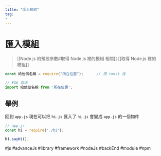 ```yaml
---
title: "匯入模組"
tag: 
- 
---
```

# 匯入模組
> [[Node.js 的預設參數#取得 Node js 裡的模組 相關]]
> [[取得 Node.js 裡的模組]]
```js
const 給他個名稱 = require("所在位置");		// 用 const 佳
```
```js
// ES6 寫法
import 給他個名稱 from '所在位置';
```
## 舉例
回到 `app.js` 現在可以把 `hi.js` 匯入了
 `hi.js` 會變成 `app.js` 的一個物件
```js
// app.js
const hi = require("./hi");

h1.sayHi();
```

#js #advanceJs #library #framework #nodeJs #backEnd #module #npm